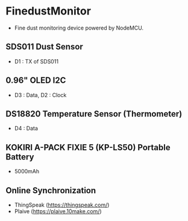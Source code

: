 # FinedustMonitor
* Fine dust monitoring device powered by NodeMCU. 

## SDS011 Dust Sensor
* D1 : TX of SDS011

## 0.96" OLED I2C
* D3 : Data, D2 : Clock

## DS18820 Temperature Sensor (Thermometer)
* D4 : Data

## KOKIRI A-PACK FIXIE 5 (KP-LS50) Portable Battery
* 5000mAh

## Online Synchronization
* ThingSpeak (https://thingspeak.com/)
* Plaive (https://plaive.10make.com/)
